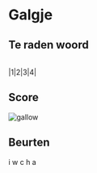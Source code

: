 # Galgje

## Te raden woord

| | | | | 
|-|-|-|-|

|1|2|3|4|

## Score
![gallow](./images/6.png)

## Beurten
i
w
c
h
a